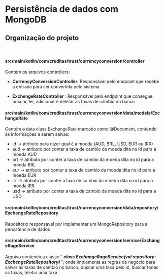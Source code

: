 # Persistência de dados com MongoDB

## Organização do projeto

<br>

#### src/main/kotlin/com/creditas/trust/currencyconversion/**controller**
Contém os arquivos controllers: 

 * **CurrencyConversionController**: Responsável pelo endpoint que recebe a entrada para ser convertida pelo sistema

 * **ExchengeRateController** : Responsável pelo endpoint que consegue buscar, ler, adicionar e deletar  as taxas de câmbio no banco


#### src/main/kotlin/com/creditas/trust/currencyconversion/**data**/**models**/**ExchangeRate**
Contém a data class ExchangeRate marcado como @Document, contendo as informações a serem salvas:
* id -> atributo para dizer qual é a moeda (AUD, BRL, USD, EUR ou IRR)
* aud -> atributo por conter a taxa de cambio da moeda dita no id para a moeda AUD
* brl -> atributo por conter a taxa de cambio da moeda dita no id para a moeda BRL
* eur -> atributo por conter a taxa de cambio da moeda dita no id para a moeda EUR
* irr -> atributo por conter a taxa de cambio da moeda dita no id para a moeda IRR 
* usd -> atributo por conter a taxa de cambio da moeda dita no id para a USD 

#### src/main/kotlin/com/creditas/trust/currencyconversion/**data**/**repository**/**ExchengeRateRepository**
Repositorio responsavél por implementar um MongoRepository para a persistência de dados

#### src/main/kotlin/com/creditas/trust/currencyconversion/**service**/**ExchangeRageService**
Arquivo contendo a classe " **_class ExchangeRageService(val repository: ExchengeRateRepository)_**  ", onde implementa as regras de negocio para salvar as taxas de cambio no banco, buscar uma taxa pelo id, buscar todas as taxas, teletar uma taxa 